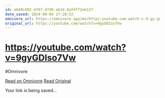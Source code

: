 ```yaml
---
id: e6d9c602-4f67-47d9-ab24-8af4f71eb137
date_saved: 2024-08-04 17:20:52
omnivore_url: https://omnivore.app/me/https-youtube-com-watch-v-9-gy-gd-iso-7-vw-1911c7a22f4
original_url: https://youtube.com/watch?v=9gyGDIso7Vw
---
```


# https://youtube.com/watch?v=9gyGDIso7Vw
#Omnivore
 
[Read on Omnivore](https://omnivore.app/me/https-youtube-com-watch-v-9-gy-gd-iso-7-vw-1911c7a22f4)
[Read Original](https://youtube.com/watch?v=9gyGDIso7Vw)
 
Your link is being saved...